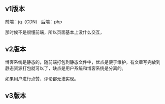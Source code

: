 
## v1版本

前端：jq（CDN）
后端：php

那时候不是很懂前端，所以页面基本上没什么交互，

## v2版本

博客系统是静态的，随前端打包到静态文件中，优点是便于维护，有文章写完放到静态资源打包就可以了，缺点是用户系统和博客系统是分离的。

如果用户进行点赞、评论都无法实现。


## v3版本



